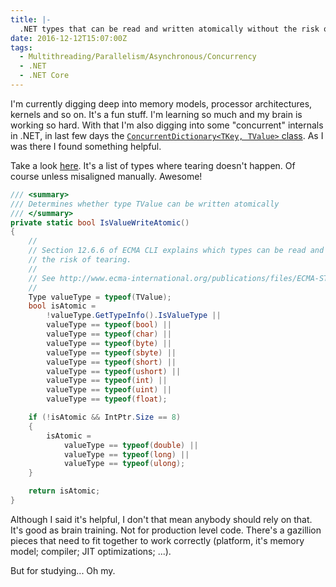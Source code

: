 ```yaml
---
title: |-
  .NET types that can be read and written atomically without the risk of tearing
date: 2016-12-12T15:07:00Z
tags:
  - Multithreading/Parallelism/Asynchronous/Concurrency
  - .NET
  - .NET Core
---
```

I'm currently digging deep into memory models, processor architectures, kernels and so on. It's a fun stuff. I'm learning so much and my brain is working so hard. With that I'm also digging into some "concurrent" internals in .NET, in last few days the [`ConcurrentDictionary<TKey, TValue>` class][2]. As I was there I found something helpful.

<!-- excerpt -->

Take a look [here][1]. It's a list of types where tearing doesn't happen. Of course unless misaligned manually. Awesome!

```csharp
/// <summary>
/// Determines whether type TValue can be written atomically
/// </summary>
private static bool IsValueWriteAtomic()
{
    //
    // Section 12.6.6 of ECMA CLI explains which types can be read and written atomically without
    // the risk of tearing.
    //
    // See http://www.ecma-international.org/publications/files/ECMA-ST/Ecma-335.pdf
    //
    Type valueType = typeof(TValue);
    bool isAtomic =
        !valueType.GetTypeInfo().IsValueType ||
        valueType == typeof(bool) ||
        valueType == typeof(char) ||
        valueType == typeof(byte) ||
        valueType == typeof(sbyte) ||
        valueType == typeof(short) ||
        valueType == typeof(ushort) ||
        valueType == typeof(int) ||
        valueType == typeof(uint) ||
        valueType == typeof(float);

    if (!isAtomic && IntPtr.Size == 8)
    {
        isAtomic =
            valueType == typeof(double) ||
            valueType == typeof(long) ||
            valueType == typeof(ulong);
    }

    return isAtomic;
}
```

Although I said it's helpful, I don't that mean anybody should rely on that. It's good as brain training. Not for production level code. There's a gazillion pieces that need to fit together to work correctly (platform, it's memory model; compiler; JIT optimizations; ...).

But for studying... Oh my.

[1]: https://github.com/dotnet/corefx/blob/051b8f486b4383e43173521ac1ad79865b850b72/src/System.Collections.Concurrent/src/System/Collections/Concurrent/ConcurrentDictionary.cs#L87
[2]: https://msdn.microsoft.com/en-us/library/dd287191(v=vs.110).aspx